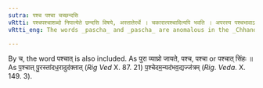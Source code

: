 ```yaml
---
sutra: पश्च पश्चा चच्छन्दसि
vRtti: पश्चपश्चाशब्दो निपात्येते छन्दसि विषये, अस्तातेरर्थे । चकारात्पश्चादित्यपि भवति । अपरस्य पश्चभावाऽकाराकारौ च प्रत्ययौ निपात्येते ॥
vRtti_eng: The words _pascha_ and _pascha_ are anomalous in the _Chhandas_, having the force of _astati_.

---
```

By च, the word पश्चात् is also included. As पुरा व्याघ्रो जायते, पश्च, पश्चा or पश्चात् सिंहः ॥ As प॒श्चात् पु॒रस्ता॑दध॒रादुद॑क्तात् (_Rig_ _Ved_ X. 87. 21) प॒श्चेदम॒न्यद॑भव॒द्यज्ज॑त्रम् (_Rig_. _Veda_. X. 149. 3).